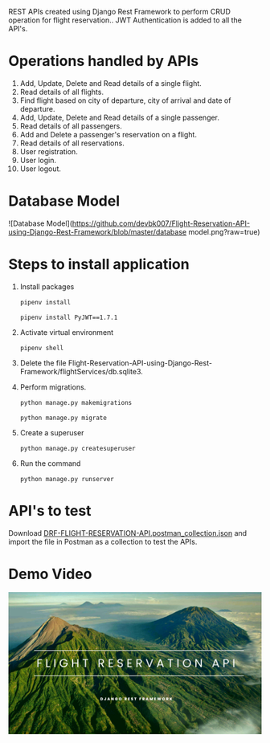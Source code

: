 REST APIs created using Django Rest Framework to perform CRUD operation for flight reservation.. JWT Authentication is added to all the API's.

# Operations handled by APIs
1. Add, Update, Delete and Read details of a single flight.
2. Read details of all flights.
3. Find flight based on city of departure, city of arrival and date of departure.
4. Add, Update, Delete and Read details of a single passenger.
5. Read details of all passengers.
6. Add and Delete a passenger's reservation on a flight.
7. Read details of all reservations.
8. User registration.
9. User login.
10. User logout.

# Database Model
![Database Model](https://github.com/devbk007/Flight-Reservation-API-using-Django-Rest-Framework/blob/master/database model.png?raw=true)

# Steps to install application
1. Install packages    
    ```
    pipenv install
    ```

    ```
    pipenv install PyJWT==1.7.1
    ```

2. Activate virtual environment
    ```
    pipenv shell
    ```

3. Delete the file Flight-Reservation-API-using-Django-Rest-Framework/flightServices/db.sqlite3.

4. Perform migrations.
    ```
    python manage.py makemigrations
    ```
    ```
    python manage.py migrate
    ```

5. Create a superuser
     ```
    python manage.py createsuperuser
    ```
  
6. Run the command 
    ```
    python manage.py runserver
    ```
# API's to test
Download [DRF-FLIGHT-RESERVATION-API.postman_collection.json](https://github.com/devbk007/Flight-Reservation-API-using-Django-Rest-Framework/blob/master/DRF-FLIGHT-RESERVATION-API.postman_collection.json) and import the file in Postman as a collection to test the APIs.

# Demo Video
[![Video Thumbnail](https://github.com/devbk007/Flight-Reservation-API-using-Django-Rest-Framework/blob/master/youtube_thumbnail.png)](https://youtu.be/eTJw36TlCp0)